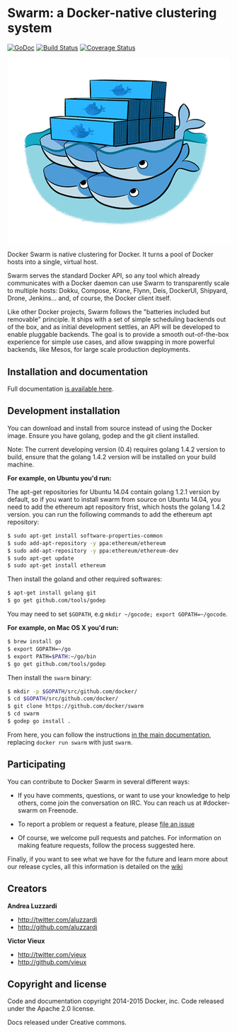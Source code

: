# Swarm: a Docker-native clustering system

[![GoDoc](https://godoc.org/github.com/docker/swarm?status.png)](https://godoc.org/github.com/docker/swarm)
[![Build Status](https://travis-ci.org/docker/swarm.svg?branch=master)](https://travis-ci.org/docker/swarm)
[![Coverage Status](https://coveralls.io/repos/docker/swarm/badge.svg)](https://coveralls.io/r/docker/swarm)

![Docker Swarm Logo](logo.png?raw=true "Docker Swarm Logo")

Docker Swarm is native clustering for Docker. It turns a pool of Docker hosts
into a single, virtual host.

Swarm serves the standard Docker API, so any tool which already communicates
with a Docker daemon can use Swarm to transparently scale to multiple hosts:
Dokku, Compose, Krane, Flynn, Deis, DockerUI, Shipyard, Drone, Jenkins... and,
of course, the Docker client itself.

Like other Docker projects, Swarm follows the "batteries included but removable"
principle. It ships with a set of simple scheduling backends out of the box, and as
initial development settles, an API will be developed to enable pluggable backends.
The goal is to provide a smooth out-of-the-box experience for simple use cases, and
allow swapping in more powerful backends, like Mesos, for large scale production
deployments.

## Installation and documentation

Full documentation [is available here](http://docs.docker.com/swarm/).

## Development installation

You can download and install from source instead of using the Docker
image. Ensure you have golang, godep and the git client installed.

Note: The current developing version (0.4) requires golang 1.4.2 version
to build, ensure that the golang 1.4.2 version will be installed on your build
machine.

**For example, on Ubuntu you'd run:**

The apt-get repositories for Ubuntu 14.04 contain golang
1.2.1 version by default, so if you want to install swarm from source on
Ubuntu 14.04, you need to add the ethereum apt repository frist, which
hosts the golang 1.4.2 version. you can run the following commands to add
the ethereum apt repository:

```bash
$ sudo apt-get install software-properties-common
$ sudo add-apt-repository -y ppa:ethereum/ethereum
$ sudo add-apt-repository -y ppa:ethereum/ethereum-dev
$ sudo apt-get update
$ sudo apt-get install ethereum
```

Then install the goland and other required softwares:

```bash
$ apt-get install golang git
$ go get github.com/tools/godep
```

You may need to set `$GOPATH`, e.g `mkdir ~/gocode; export GOPATH=~/gocode`.

**For example, on Mac OS X you'd run:**

```bash
$ brew install go
$ export GOPATH=~/go
$ export PATH=$PATH:~/go/bin
$ go get github.com/tools/godep
```

Then install the `swarm` binary:

```bash
$ mkdir -p $GOPATH/src/github.com/docker/
$ cd $GOPATH/src/github.com/docker/
$ git clone https://github.com/docker/swarm
$ cd swarm
$ godep go install .
```

From here, you can follow the instructions [in the main documentation](http://docs.docker.com/swarm/),
replacing `docker run swarm` with just `swarm`.

## Participating

You can contribute to Docker Swarm in several different ways:

  - If you have comments, questions, or want to use your knowledge to help others, come join the conversation on IRC. You can reach us at #docker-swarm on Freenode.

  - To report a problem or request a feature, please [file an issue](ISSUE-TRIAGE.md)

  - Of course, we welcome pull requests and patches. For information on making feature requests, follow the process suggested here.

Finally, if you want to see what we have for the future and learn more about our release cycles, all this information is detailed on the [wiki](https://github.com/docker/swarm/wiki)


## Creators

**Andrea Luzzardi**

- <http://twitter.com/aluzzardi>
- <http://github.com/aluzzardi>

**Victor Vieux**

- <http://twitter.com/vieux>
- <http://github.com/vieux>

## Copyright and license

Code and documentation copyright 2014-2015 Docker, inc. Code released under the
Apache 2.0 license.

Docs released under Creative commons.
